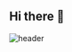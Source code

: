 ## Hi there 👋

![header](https://capsule-render.vercel.app/api?type=venom&color=F6E6FF,B89BFF&height=200&section=header&text=SeoHyunK&fontSize=60&fontColor=000000&stroke=D7B5FF&strokeWidth=1)




